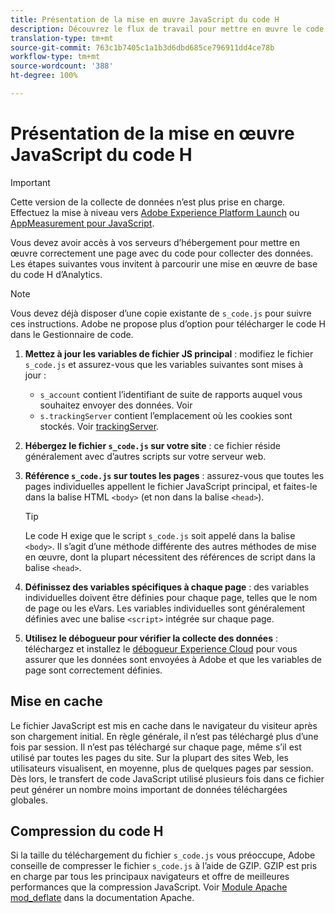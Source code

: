 ```yaml
---
title: Présentation de la mise en œuvre JavaScript du code H
description: Découvrez le flux de travail pour mettre en œuvre le code H sur votre site.
translation-type: tm+mt
source-git-commit: 763c1b7405c1a1b3d6dbd685ce796911dd4ce78b
workflow-type: tm+mt
source-wordcount: '388'
ht-degree: 100%

---
```



# Présentation de la mise en œuvre JavaScript du code H

>[!IMPORTANT]
>
>Cette version de la collecte de données n’est plus prise en charge. Effectuez la mise à niveau vers [Adobe Experience Platform Launch](../../launch/overview.md) ou [AppMeasurement pour JavaScript](../overview.md).

Vous devez avoir accès à vos serveurs d’hébergement pour mettre en œuvre correctement une page avec du code pour collecter des données. Les étapes suivantes vous invitent à parcourir une mise en œuvre de base du code H d’Analytics.

>[!NOTE]
>
>Vous devez déjà disposer d’une copie existante de `s_code.js` pour suivre ces instructions. Adobe ne propose plus d’option pour télécharger le code H dans le Gestionnaire de code.

1. **Mettez à jour les variables de fichier JS principal** : modifiez le fichier `s_code.js` et assurez-vous que les variables suivantes sont mises à jour :
   * `s_account` contient l’identifiant de suite de rapports auquel vous souhaitez envoyer des données. Voir
   * `s.trackingServer` contient l’emplacement où les cookies sont stockés. Voir [trackingServer](../../vars/config-vars/trackingserver.md).
1. **Hébergez le fichier `s_code.js` sur votre site** : ce fichier réside généralement avec d’autres scripts sur votre serveur web.
1. **Référence `s_code.js` sur toutes les pages** : assurez-vous que toutes les pages individuelles appellent le fichier JavaScript principal, et faites-le dans la balise HTML `<body>` (et non dans la balise `<head>`).

   >[!TIP]
   >
   >Le code H exige que le script `s_code.js` soit appelé dans la balise `<body>`. Il s’agit d’une méthode différente des autres méthodes de mise en œuvre, dont la plupart nécessitent des références de script dans la balise `<head>`.
1. **Définissez des variables spécifiques à chaque page** : des variables individuelles doivent être définies pour chaque page, telles que le nom de page ou les eVars. Les variables individuelles sont généralement définies avec une balise `<script>` intégrée sur chaque page.
1. **Utilisez le débogueur pour vérifier la collecte des données** : téléchargez et installez le [débogueur Experience Cloud](../../validate/debugger.md) pour vous assurer que les données sont envoyées à Adobe et que les variables de page sont correctement définies.

## Mise en cache

Le fichier JavaScript est mis en cache dans le navigateur du visiteur après son chargement initial. En règle générale, il n’est pas téléchargé plus d’une fois par session. Il n’est pas téléchargé sur chaque page, même s’il est utilisé par toutes les pages du site. Sur la plupart des sites Web, les utilisateurs visualisent, en moyenne, plus de quelques pages par session. Dès lors, le transfert de code JavaScript utilisé plusieurs fois dans ce fichier peut générer un nombre moins important de données téléchargées globales.

## Compression du code H

Si la taille du téléchargement du fichier `s_code.js` vous préoccupe, Adobe conseille de compresser le fichier `s_code.js` à l’aide de GZIP. GZIP est pris en charge par tous les principaux navigateurs et offre de meilleures performances que la compression JavaScript. Voir [Module Apache mod_deflate](http://httpd.apache.org/docs/current/mod/mod_deflate.html) dans la documentation Apache.
